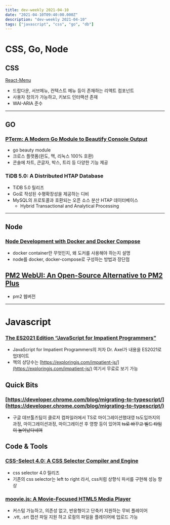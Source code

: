 ```yaml
---
title: dev-weekly 2021-04-10
date: "2021-04-10T09:40:00.000Z"
description: "dev-weekly 2021-04-10"
tags: ["javascript", "css", "go", "db"]
---
```


# CSS, Go, Node

## CSS

[React-Menu](https://github.com/szhsin/react-menu)

- 드랍다운, 서브메뉴, 컨텍스트 메뉴 등이 존재하는 리액트 컴포넌트
- 사용자 정의가 가능하고, 키보드 인터랙션 존재
- WAI-ARIA 준수

---

## GO

### **[PTerm: A Modern Go Module to Beautify Console Output](https://github.com/pterm/pterm/)**

- go beauty module
- 크로스 플랫폼(윈도, 맥, 리눅스 100% 호환)
- 콘솔에 차트, 큰글자, 박스, 트리 등 다양한 기능 제공

### **TiDB 5.0: A Distributed HTAP Database**

- TiDB 5.0 릴리즈
- Go로 작성된 수평확장성을 제공하는 디비
- MySQL의 프로토콜과 호환되는 오픈 소스 분산 HTAP 데이터베이스
    - Hybrid Transactional and Analytical Processing

---

## Node

### **[Node Development with Docker and Docker Compose](https://www.nodejsdesignpatterns.com/blog/node-js-development-with-docker-and-docker-compose/)**

- docker container란 무엇인지, 왜 도커를 사용해야 하는지 설명
- node를 docker, docker-compose로 구성하는 방법과 장단점

## [PM2 WebUI: An Open-Source Alternative to PM2 Plus](https://github.com/suryamodulus/pm2-webui)

- pm2 웹버전

---

# Javascript

### **[The ES2021 Edition “JavaScript for Impatient Programmers”](https://gist.github.com/rauschma/e9c00fddc17e73fab6ce6c22b2e78e17)**

- JavaScript for Impatient Programmers의 저자 Dr. Axel가 내용을 ES2021로 업데이트
- 책의 상당수는 [https://exploringjs.com/impatient-js/](https://exploringjs.com/impatient-js/) 여기서 무료로 보기 가능

## Quick Bits

### **[https://developer.chrome.com/blog/migrating-to-typescript/](https://developer.chrome.com/blog/migrating-to-typescript/)**

- 구글 데브툴즈팀이 클로저 컴파일러에서 TS로 마이그레이션했대영
ts도입까지의 과정, 마이그레이션과정, 마이그레이션 후 영향 등이 있어여
<del>ts로 바꾸고 빌드 타임이 늘어났다네여</del>

## Code & Tools

### **[CSS-Select 4.0: A CSS Selector Compiler and Engine](https://github.com/fb55/css-select)**

- css selector 4.0 릴리즈
- 기존의 css selector는 left to right 라서, css처럼 상향식 파서를 구현해 성능 향상

### **[moovie.js: A Movie-Focused HTML5 Media Player](https://github.com/BMSVieira/moovie.js)**

- 커스텀 가능하고, 의존성 없고, 반응형이고 단축키 지원하는 무비 플레이어
- .vtt, .srt 캡션 파일 지원 하고 로컬의 파일을 플레이어에 업로드 가능